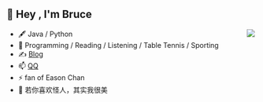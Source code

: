 ## 👋  Hey , I'm Bruce
<img align="right" src="https://github-readme-stats.vercel.app/api?username=kid626&show_icons=true&icon_color=CE1D2D&text_color=718096&bg_color=ffffff&hide_title=true" />

- 🖋 Java / Python
- 🏃 Programming / Reading / Listening / Table Tennis / Sporting
- ✍️ [Blog](https://mp-new.csdn.net)
- 📫 [QQ](495802704@qq.com)
- ⚡ fan of Eason Chan
- 👯 若你喜欢怪人，其实我很美

